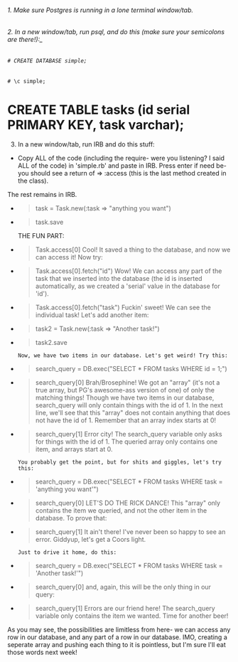 ###### 1. Make sure Postgres is running in a lone terminal window/tab.

###### 2. In a new window/tab, run psql, and do this (make sure your semicolons are there!):_
  ###### `# CREATE DATABASE simple;`
  `# \c simple;`
  # CREATE TABLE tasks (id serial PRIMARY KEY, task varchar);

3. In a new window/tab, run IRB and do this stuff:
  - Copy ALL of the code (including the require- were you listening? I said ALL of the code) in 'simple.rb' and paste in IRB. Press enter if need be- you should see a return of => :access (this is the last method created in the class).

  The rest remains in IRB.

  - > task = Task.new(:task => "anything you want")
  - > task.save

    THE FUN PART:

  - > Task.access[0]
        Cool! It saved a thing to the database, and now we can access it! Now try:
  - > Task.access[0].fetch("id")
        Wow! We can access any part of the task that we inserted into the database (the id is inserted automatically, as we created a 'serial' value in the database for 'id').
  - > Task.access[0].fetch("task")
        Fuckin' sweet! We can see the individual task! Let's add another item:

  - > task2 = Task.new(:task => "Another task!")
  - > task2.save

        Now, we have two items in our database. Let's get weird! Try this:

  - > search_query = DB.exec("SELECT * FROM tasks WHERE id = 1;")
  - > search_query[0]
        Brah/Brosephine! We got an "array" (it's not a true array, but PG's awesome-ass version of one) of only the matching things! Though we have two items in our database, search_query will only contain things with the id of 1. In the next line, we'll see that this "array" does not contain anything that does not have the id of 1. Remember that an array index starts at 0!

  - > search_query[1]
        Error city! The search_query variable only asks for things with the id of 1. The queried array only contains one item, and arrays start at 0.

        You probably get the point, but for shits and giggles, let's try this:

  - > search_query = DB.exec("SELECT * FROM tasks WHERE task = 'anything you want'")
  - > search_query[0]
        LET'S DO THE RICK DANCE! This "array" only contains the item we queried, and not the other item in the database. To prove that:
  - > search_query[1]
        It ain't there! I've never been so happy to see an error.  Giddyup, let's get a Coors light.

        Just to drive it home, do this:

  - > search_query = DB.exec("SELECT * FROM tasks WHERE task = 'Another task!'")
  - > search_query[0]
        and, again, this will be the only thing in our query:
  - > search_query[1]
        Errors are our friend here! The search_query variable only contains the item we wanted. Time for another beer!

As you may see, the possibilities are limitless from here- we can access any row in our database, and any part of a row in our database. IMO, creating a seperate array and pushing each thing to it is pointless, but I'm sure I'll eat those words next week!
